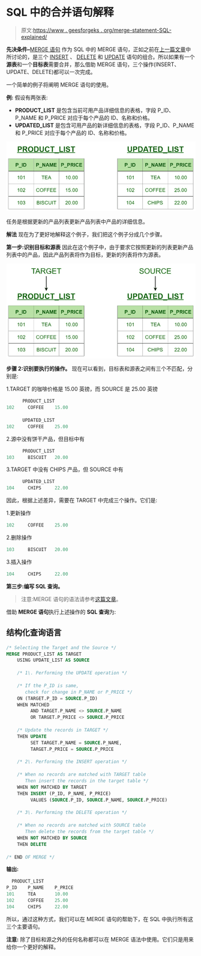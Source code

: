 # SQL 中的合并语句解释

> 原文:[https://www . geesforgeks . org/merge-statement-SQL-explained/](https://www.geeksforgeeks.org/merge-statement-sql-explained/)

**先决条件–**[MERGE 语句](https://www.geeksforgeeks.org/sql-merge-statement/)
作为 SQL 中的 MERGE 语句，正如之前在[上一篇文章](https://www.geeksforgeeks.org/sql-merge-statement/)中所讨论的，是三个 [INSERT](https://www.geeksforgeeks.org/sql-insert-statement/) 、 [DELETE](https://www.geeksforgeeks.org/sql-delete-statement/) 和 [UPDATE](https://www.geeksforgeeks.org/sql-update-statement/) 语句的组合。所以如果有一个**源表**和一个**目标表**需要合并，那么借助 MERGE 语句，三个操作(INSERT、UPDATE、DELETE)都可以一次完成。

一个简单的例子将阐明 MERGE 语句的使用。

**例:**
假设有两张表:

*   **PRODUCT_LIST** 是包含当前可用产品详细信息的表格，字段 P_ID、P_NAME 和 P_PRICE 对应于每个产品的 ID、名称和价格。
*   **UPDATED_LIST** 是包含可用产品的新详细信息的表格，字段 P_ID、P_NAME 和 P_PRICE 对应于每个产品的 ID、名称和价格。

![](img/aa095c89d20bc0d4b28b429079e33124.png)

任务是根据更新的产品列表更新产品列表中产品的详细信息。

**解法**
现在为了更好地解释这个例子，我们把这个例子分成几个步骤。

**第一步:识别目标和源表**
因此在这个例子中，由于要求它按照更新的列表更新产品列表中的产品，因此产品列表将作为目标，更新的列表将作为源表。

![](img/2231890343aef6d00803105a12121072.png)

**步骤 2:识别要执行的操作。**
现在可以看到，目标表和源表之间有三个不匹配，分别是:

1.TARGET 的咖啡价格是 15.00 英镑，而 SOURCE 是 25.00 英镑

```sql
      PRODUCT_LIST
102     COFFEE    15.00

      UPDATED_LIST
102     COFFEE    25.00
```

2.源中没有饼干产品，但目标中有

```sql
      PRODUCT_LIST
103     BISCUIT   20.00
```

3.TARGET 中没有 CHIPS 产品，但 SOURCE 中有

```sql
      UPDATED_LIST
104     CHIPS     22.00
```

因此，根据上述差异，需要在 TARGET 中完成三个操作。它们是:

1.更新操作

```sql
102     COFFEE    25.00
```

2.删除操作

```sql
103     BISCUIT   20.00
```

3.插入操作

```sql
104     CHIPS     22.00
```

**第三步:编写 SQL 查询。**

> 注意:MERGE 语句的语法请参考[这篇文章](https://www.geeksforgeeks.org/sql-merge-statement/)。

借助 **MERGE 语句**执行上述操作的 **SQL 查询**为:

## 结构化查询语言

```sql
/* Selecting the Target and the Source */
MERGE PRODUCT_LIST AS TARGET
    USING UPDATE_LIST AS SOURCE

    /* 1\. Performing the UPDATE operation */

    /* If the P_ID is same,
       check for change in P_NAME or P_PRICE */
    ON (TARGET.P_ID = SOURCE.P_ID)
    WHEN MATCHED
         AND TARGET.P_NAME <> SOURCE.P_NAME
         OR TARGET.P_PRICE <> SOURCE.P_PRICE

    /* Update the records in TARGET */
    THEN UPDATE
         SET TARGET.P_NAME = SOURCE.P_NAME,
         TARGET.P_PRICE = SOURCE.P_PRICE

    /* 2\. Performing the INSERT operation */

    /* When no records are matched with TARGET table
       Then insert the records in the target table */
    WHEN NOT MATCHED BY TARGET
    THEN INSERT (P_ID, P_NAME, P_PRICE)         
         VALUES (SOURCE.P_ID, SOURCE.P_NAME, SOURCE.P_PRICE)

    /* 3\. Performing the DELETE operation */

    /* When no records are matched with SOURCE table
       Then delete the records from the target table */
    WHEN NOT MATCHED BY SOURCE
    THEN DELETE

/* END OF MERGE */
```

**输出:**

```sql
  PRODUCT_LIST
P_ID    P_NAME    P_PRICE
101     TEA       10.00 
102     COFFEE    25.00
104     CHIPS     22.00
```

所以，通过这种方式，我们可以在 MERGE 语句的帮助下，在 SQL 中执行所有这三个主要语句。

**注意:** 除了目标和源之外的任何名称都可以在 MERGE 语法中使用。它们只是用来给你一个更好的解释。